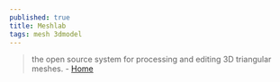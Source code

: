 ```yaml
---
published: true
title: Meshlab
tags: mesh 3dmodel
---
```

>  the open source system for processing and editing 3D triangular meshes. - [Home](http://www.meshlab.net/#description)
